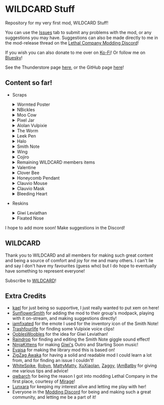 # WILDCARD Stuff

Repository for my very first mod, WILDCARD Stuff!

You can use the [Issues](https://github.com/TheDebbyCase/LCWildCardMod/issues) tab to submit any problems with the mod, or any suggestions you may have.
Suggestions can also be made directly to me in the mod-release thread on the [Lethal Company Modding Discord](https://discord.gg/lcmod)!

If you wish you can also donate to me over on [Ko-Fi](https://ko-fi.com/thedebbycase)!
Or follow me on [Bluesky](https://bsky.app/profile/thedebbycase.bsky.social)!

See the Thunderstore page [here](https://thunderstore.io/c/lethal-company/p/deB/WILDCARDStuff),
or the GitHub page [here](https://github.com/TheDebbyCase/LCWildCardMod)!

## Content so far!

- Scraps
	<details>
	<summary>Wormted Poster</summary>
	
	Original design by [Giwi](https://www.twitch.tv/giwi),  
	Can you find it?

	![Preview](https://raw.githubusercontent.com/TheDebbyCase/LCWildCardMod/main/Images/WormtedPosterPreview.png)
	
	</details>
	
	<details>
	<summary>NBickles</summary>
	
	Original 3D model by [Zeekerss](https://bsky.app/profile/zeekerss.bsky.social),  
	They're non-binary

	![Preview](https://raw.githubusercontent.com/TheDebbyCase/LCWildCardMod/main/Images/NBicklesPreview.png)
	
	</details>
	
	<details>
	<summary>Moo Cow</summary>
	
	Original design by [Kael](https://www.twitch.tv/kael),  
	Squeeze it

	![Preview](https://raw.githubusercontent.com/TheDebbyCase/LCWildCardMod/main/Images/MooCowPreview.png)
	
	</details>

	<details>
	<summary>Pixel Jar</summary>
	
	Original designs by [Kael](https://www.twitch.tv/kael),  
	Collect them all

	![Preview](https://raw.githubusercontent.com/TheDebbyCase/LCWildCardMod/main/Images/PixelJarPreview.png)
	
	</details>

	<details>
	<summary>Alolan Vulpixie</summary>
	
	Original model by [Game Freak](https://www.gamefreak.co.jp),  
	Squash it
	
	![Preview](https://raw.githubusercontent.com/TheDebbyCase/LCWildCardMod/main/Images/VulpixiePreview.png)
	
	</details>

	<details>
	<summary>The Worm</summary>
	
	Original design by [Giwi](https://www.twitch.tv/giwi),  
	Pester it and throw it
	
	![Preview](https://raw.githubusercontent.com/TheDebbyCase/LCWildCardMod/main/Images/TheWormPreview.png)
	
	</details>

	<details>
	<summary>Leek Pen</summary>
	
	Original designs by [Kael](https://www.twitch.tv/kael),  
	Swing it
	
	![Preview](https://raw.githubusercontent.com/TheDebbyCase/LCWildCardMod/main/Images/LeekPenPreview.png)
	
	</details>
	
	<details>
	<summary>Halo</summary>
	
	Original designs by [Kael](https://www.twitch.tv/kael),  
	Throw it and die! Or don't?
	
	![Preview](https://raw.githubusercontent.com/TheDebbyCase/LCWildCardMod/main/Images/HaloPreview.png)
	
	</details>

	<details>
	<summary>Smith Note</summary>
	
	Prepare for the New World
	
	![Preview](https://raw.githubusercontent.com/TheDebbyCase/LCWildCardMod/main/Images/SmithNotePreview.png)
	
	</details>

	<details>
	<summary>Wing</summary>

	Original designs by [Kael](https://www.twitch.tv/kael),  
	You feel lighter already!
	
	![Preview](https://raw.githubusercontent.com/TheDebbyCase/LCWildCardMod/main/Images/WingPreview.png)
	
	</details>

	<details>
	<summary>Cojiro</summary>

	Original designs by [Nintendo](https://www.nintendo.com),  
	You feel lighter already, but again!
	
	![Preview](https://raw.githubusercontent.com/TheDebbyCase/LCWildCardMod/main/Images/CojiroPreview.png)
	
	</details>

	<details>
	<summary>Remaining WILDCARD members items</summary>

	No functionality (Fyrus Star has since been upgraded)
	
	![Preview](https://raw.githubusercontent.com/TheDebbyCase/LCWildCardMod/main/Images/AssortedPreview.png)
	
	</details>

	<details>
	<summary>Valentine</summary>

	The more you hold it, the more valuable it becomes
	
	![Preview](https://raw.githubusercontent.com/TheDebbyCase/LCWildCardMod/main/Images/ValentinePreview.png)
	
	</details>

	<details>
	<summary>Clover Bee</summary>

	Original design by [Cloverinari](https://bsky.app/profile/cloverinari.net),  
	A bee with an attitude
	
	![Preview](https://raw.githubusercontent.com/TheDebbyCase/LCWildCardMod/main/Images/CloverBeePreview.png)
	
	</details>
 
	<details>
	<summary>Honeycomb Pendant</summary>

	Original design by [Cloverinari](https://bsky.app/profile/cloverinari.net),  
	Take control of the bees
	
	![Preview](https://raw.githubusercontent.com/TheDebbyCase/LCWildCardMod/main/Images/HoneycombPendantPreview.png)
	
	</details>

	<details>
	<summary>Clauvio Mouse</summary>

	Original design by [Clauvio](https://bsky.app/profile/clauvio.bsky.social),  
	A mouse with an attitude
	
	![Preview](https://raw.githubusercontent.com/TheDebbyCase/LCWildCardMod/main/Images/ClauvioMousePreview.png)
	
	</details>

	<details>
	<summary>Clauvio Mask</summary>

	Original design by [Clauvio](https://bsky.app/profile/clauvio.bsky.social),  
	Bring it back to the ship, I dare you
	
	![Preview](https://raw.githubusercontent.com/TheDebbyCase/LCWildCardMod/main/Images/ClauvioMaskPreview.png)
	
	</details>

	<details>
	<summary>Bleeding Heart</summary>

	Based on an original design by [iamfixated](https://bsky.app/profile/iamfixated.bsky.social),  
	Where did I even get this?
	
	![Preview](https://raw.githubusercontent.com/TheDebbyCase/LCWildCardMod/main/Images/BleedingHeartPreview.png)
	
	</details>

- Reskins
	<details>
	<summary>Giwi Leviathan</summary>

	Original design by [Giwi](https://www.twitch.tv/giwi),  
	She is hungry
	
	![Preview](https://raw.githubusercontent.com/TheDebbyCase/LCWildCardMod/main/Images/SandGiwiPreview.png)
	
	</details>

	<details>
	<summary>Fixated Nose</summary>

	Original design by [iamfixated](https://bsky.app/profile/iamfixated.bsky.social),  
	Honk
	
	![Preview](https://raw.githubusercontent.com/TheDebbyCase/LCWildCardMod/main/Images/FixatedNosePreview.png)
	
	</details>

I hope to add more soon! Make suggestions in the Discord!

## WILDCARD

Thank you to WILDCARD and all members for making such great content and being a source of comfort and joy for me and many others. I can't lie and say I don't have my favourites (guess who) but I do hope to eventually have something to represent everyone!

Subscribe to [WILDCARD](https://www.youtube.com/@WILDCARDorg)!

## Extra Credits

- [kael](https://bsky.app/profile/kael3.bsky.social) for just being so supportive, I just really wanted to put xem on here!
- [SunflowerSmith](https://www.twitch.tv/sunflowersmith) for adding the mod to their group's modpack, playing with it on-stream, and making suggestions directly!
- [iamfixated](https://bsky.app/profile/iamfixated.bsky.social) for the emote I used for the inventory icon of the Smith Note!
- [Trashfourlife](https://bsky.app/profile/trashfourlife.bsky.social) for finding some Vulpixie voice clips!
- [OoblesWoobles](https://www.twitch.tv/oobleswoobles) for the idea for Giwi Leviathan!
- [Raindrop](https://discord.gg/TgXEcxUemF) for finding and editing the Smith Note giggle sound effect!
- [NinjaKittens](https://www.youtube.com/@NinjaKittens) for making [Giwi's](https://www.twitch.tv/giwi) Outro and Starting Soon music!
- [Evaisa](https://thunderstore.io/c/lethal-company/p/Evaisa) for making the library mod this is based on!
- [ZigZag Awaka](https://thunderstore.io/c/lethal-company/p/Zigzag) for having a solid and readable mod I could learn a lot from, and for finding an issue I couldn't!
- [WhiteSpike](https://thunderstore.io/c/lethal-company/p/WhiteSpike), [Robyn](https://thunderstore.io/c/lethal-company/p/Mom_Llama), [MattyMatty](https://thunderstore.io/c/lethal-company/p/mattymatty/), [XuXiaolan](https://thunderstore.io/c/lethal-company/p/XuXiaolan), [Zaggy](https://thunderstore.io/c/lethal-company/p/Zaggy1024), [IAmBatby](https://thunderstore.io/c/lethal-company/p/IAmBatby/) for giving me various tips and advice!
- [qwbarch](https://thunderstore.io/c/lethal-company/p/qwbarch) for being the reason I got into modding Lethal Company in the first place, courtesy of [Mirage](https://thunderstore.io/c/lethal-company/p/qwbarch/Mirage)!
- [Lunxara](https://www.twitch.tv/lunxara) for keeping my interest alive and letting me play with her!
- Everyone in the [Modding Discord](https://discord.gg/lcmod) for being and making such a great community, and letting me be a part of it!